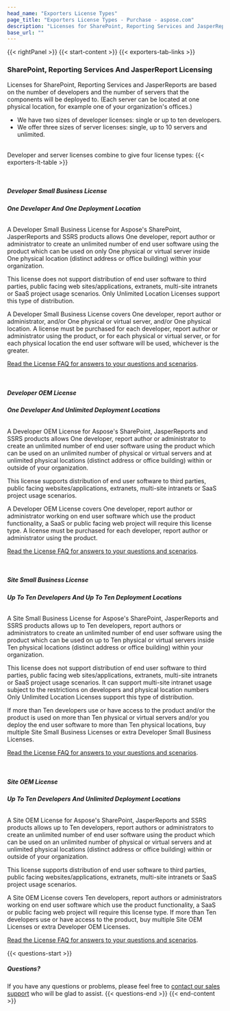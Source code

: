 ```yaml
---
head_name: "Exporters License Types"
page_title: "Exporters License Types - Purchase - aspose.com"
description: "Licenses for SharePoint, Reporting Services and JasperReports are based on the number of developers and the number of servers that the components will be deployed to."
base_url: ""
---
```

{{< rightPanel >}}
{{< start-content >}}
{{< exporters-tab-links >}}
### SharePoint, Reporting Services And JasperReport Licensing
Licenses for SharePoint, Reporting Services and JasperReports are based on the number of developers and the number of servers that the components will be deployed to. (Each server can be located at one physical location, for example one of your organization's offices.)

* We have two sizes of developer licenses: single or up to ten developers.
* We offer three sizes of server licenses: single, up to 10 servers and unlimited.

&nbsp;  
Developer and server licenses combine to give four license types:
{{< exporters-lt-table >}}  

&nbsp;  
##### **Developer Small Business License**
###### **One Developer And One Deployment Location**
A Developer Small Business License for Aspose's SharePoint, JasperReports and SSRS products allows One developer, report author or administrator to create an unlimited number of end user software using the product which can be used on only One physical or virtual server inside One physical location (distinct address or office building) within your organization.

This license does not support distribution of end user software to third parties, public facing web sites/applications, extranets, multi-site intranets or SaaS project usage scenarios. Only Unlimited Location Licenses support this type of distribution.

A Developer Small Business License covers One developer, report author or administrator, and/or One physical or virtual server, and/or One physical location. A license must be purchased for each developer, report author or administrator using the product, or for each physical or virtual server, or for each physical location the end user software will be used, whichever is the greater.  

[Read the License FAQ for answers to your questions and scenarios](/faqs/licensing).  

&nbsp;  
##### **Developer OEM License**
###### **One Developer And Unlimited Deployment Locations**
A Developer OEM License for Aspose's SharePoint, JasperReports and SSRS products allows One developer, report author or administrator to create an unlimited number of end user software using the product which can be used on an unlimited number of physical or virtual servers and at unlimited physical locations (distinct address or office building) within or outside of your organization.

This license supports distribution of end user software to third parties, public facing websites/applications, extranets, multi-site intranets or SaaS project usage scenarios.

A Developer OEM License covers One developer, report author or administrator working on end user software which use the product functionality, a SaaS or public facing web project will require this license type. A license must be purchased for each developer, report author or administrator using the product.  

[Read the License FAQ for answers to your questions and scenarios](/faqs/licensing).  

&nbsp;  
##### **Site Small Business License**
###### **Up To Ten Developers And Up To Ten Deployment Locations**
A Site Small Business License for Aspose's SharePoint, JasperReports and SSRS products allows up to Ten developers, report authors or administrators to create an unlimited number of end user software using the product which can be used on up to Ten physical or virtual servers inside Ten physical locations (distinct address or office building) within your organization.

This license does not support distribution of end user software to third parties, public facing web sites/applications, extranets, multi-site intranets or SaaS project usage scenarios. It can support multi-site intranet usage subject to the restrictions on developers and physical location numbers Only Unlimited Location Licenses support this type of distribution.

If more than Ten developers use or have access to the product and/or the product is used on more than Ten physical or virtual servers and/or you deploy the end user software to more than Ten physical locations, buy multiple Site Small Business Licenses or extra Developer Small Business Licenses. 

[Read the License FAQ for answers to your questions and scenarios](/faqs/licensing).  

&nbsp;  
##### **Site OEM License**
###### **Up To Ten Developers And Unlimited Deployment Locations**
A Site OEM License for Aspose's SharePoint, JasperReports and SSRS products allows up to Ten developers, report authors or administrators to create an unlimited number of end user software using the product which can be used on an unlimited number of physical or virtual servers and at unlimited physical locations (distinct address or office building) within or outside of your organization.

This license supports distribution of end user software to third parties, public facing websites/applications, extranets, multi-site intranets or SaaS project usage scenarios.

A Site OEM License covers Ten developers, report authors or administrators working on end user software which use the product functionality, a SaaS or public facing web project will require this license type. If more than Ten developers use or have access to the product, buy multiple Site OEM Licenses or extra Developer OEM Licenses.  

[Read the License FAQ for answers to your questions and scenarios](/faqs/licensing).  


{{< questions-start >}}
##### Questions?
If you have any questions or problems, please feel free to [contact our sales support](https://about.aspose.com/contact/) who will be glad to assist.
{{< questions-end >}}
{{< end-content >}}